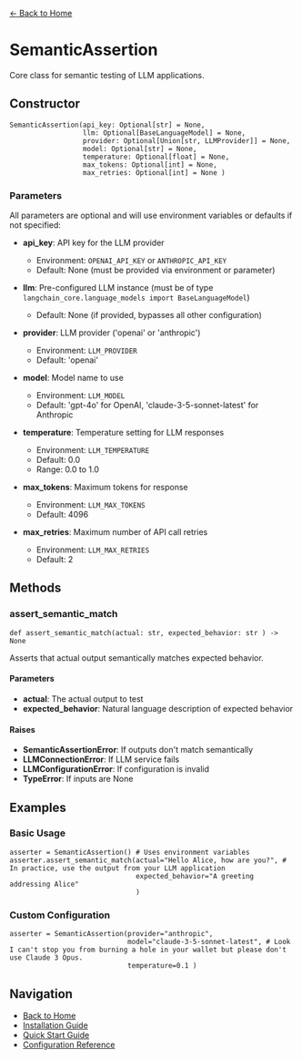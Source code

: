 [← Back to Home](../index.md)

# SemanticAssertion

Core class for semantic testing of LLM applications.

## Constructor

```
SemanticAssertion(api_key: Optional[str] = None, 
                  llm: Optional[BaseLanguageModel] = None, 
                  provider: Optional[Union[str, LLMProvider]] = None, 
                  model: Optional[str] = None, 
                  temperature: Optional[float] = None, 
                  max_tokens: Optional[int] = None, 
                  max_retries: Optional[int] = None )
```


### Parameters

All parameters are optional and will use environment variables or defaults if not specified:

- **api_key**: API key for the LLM provider
  - Environment: `OPENAI_API_KEY` or `ANTHROPIC_API_KEY`
  - Default: None (must be provided via environment or parameter)

- **llm**: Pre-configured LLM instance (must be of type `langchain_core.language_models import BaseLanguageModel`)
  - Default: None (if provided, bypasses all other configuration)

- **provider**: LLM provider ('openai' or 'anthropic')
  - Environment: `LLM_PROVIDER`
  - Default: 'openai'

- **model**: Model name to use
  - Environment: `LLM_MODEL`
  - Default: 'gpt-4o' for OpenAI, 'claude-3-5-sonnet-latest' for Anthropic

- **temperature**: Temperature setting for LLM responses
  - Environment: `LLM_TEMPERATURE`
  - Default: 0.0
  - Range: 0.0 to 1.0

- **max_tokens**: Maximum tokens for response
  - Environment: `LLM_MAX_TOKENS`
  - Default: 4096

- **max_retries**: Maximum number of API call retries
  - Environment: `LLM_MAX_RETRIES`
  - Default: 2

## Methods

### assert_semantic_match

```
def assert_semantic_match(actual: str, expected_behavior: str ) -> None
```

Asserts that actual output semantically matches expected behavior.

#### Parameters
- **actual**: The actual output to test
- **expected_behavior**: Natural language description of expected behavior

#### Raises
- **SemanticAssertionError**: If outputs don't match semantically
- **LLMConnectionError**: If LLM service fails
- **LLMConfigurationError**: If configuration is invalid
- **TypeError**: If inputs are None

## Examples

### Basic Usage

```
asserter = SemanticAssertion() # Uses environment variables 
asserter.assert_semantic_match(actual="Hello Alice, how are you?", # In practice, use the output from your LLM application
                               expected_behavior="A greeting addressing Alice" 
                               )
```

### Custom Configuration

```
asserter = SemanticAssertion(provider="anthropic", 
                             model="claude-3-5-sonnet-latest", # Look I can't stop you from burning a hole in your wallet but please don't use Claude 3 Opus. 
                             temperature=0.1 )
```

## Navigation

- [Back to Home](../index.md)
- [Installation Guide](../getting-started/installation.md)
- [Quick Start Guide](../getting-started/quickstart.md)
- [Configuration Reference](configuration.md)